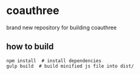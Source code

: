 # coauthree
brand new repository for building coauthree

## how to build

```
npm install  # install dependencies
gulp build  # build minified js file into dist/
```
